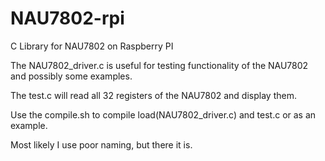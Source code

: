 # NAU7802-rpi
C Library for NAU7802 on Raspberry PI

The NAU7802_driver.c is useful for testing functionality
of the NAU7802 and possibly some examples.

The test.c will read all 32 registers of the NAU7802 and
display them.

Use the compile.sh to compile load(NAU7802_driver.c)
and test.c or as an example.

Most likely I use poor naming, but there it is.
